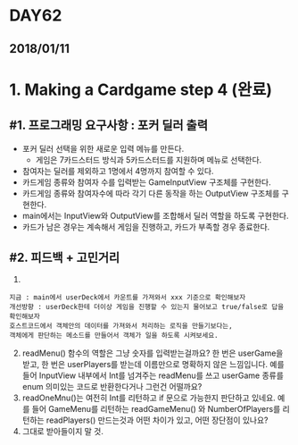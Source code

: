 # DAY62

## 2018/01/11

# 1. Making a Cardgame step 4 (완료)

## #1. 프로그래밍 요구사항 : 포커 딜러 출력
  - 포커 딜러 선택을 위한 새로운 입력 메뉴를 만든다.
    - 게임은 7카드스터드 방식과 5카드스터드를 지원하며 메뉴로 선택한다.
  - 참여자는 딜러를 제외하고 1명에서 4명까지 참여할 수 있다.
  - 카드게임 종류와 참여자 수를 입력받는 GameInputView 구조체를 구현한다.
  - 카드게임 종류와 참여자수에 따라 각기 다른 동작을 하는 OutputView 구조체를 구현한다.
  - main에서는 InputView와 OutputView를 조합해서 딜러 역할을 하도록 구현한다.
  - 카드가 남은 경우는 계속해서 게임을 진행하고, 카드가 부족할 경우 종료한다.

## #2. 피드백 + 고민거리
  1.
  ```
  지금 : main에서 userDeck에서 카운트를 가져와서 xxx 기준으로 확인해보자
  개선방향 : userDeck한테 더이상 게임을 진행할 수 있는지 물어보고 true/false로 답을 확인해보자
  호스트코드에서 객체안의 데이터를 가져와서 처리하는 로직을 만들기보다는,
  객체에게 판단하는 메소드를 만들어서 객체가 일을 하도록 시켜보세요.
  ```
  2. readMenu() 함수의 역할은 그냥 숫자를 입력받는걸까요? 한 번은 userGame을 받고, 한 번은 userPlayers를 받는데 이름만으로 명확하지 않은 느낌입니다. 예를 들어 InputView 내부에서 Int를 넘겨주는 readMenu를 쓰고 userGame 종류를 enum 의미있는 코드로 반환한다거나 그런건 어떨까요?
  3. readOneMnu()는 여전히 Int를 리턴하고 if 문으로 가능한지 판단하고 있네요. 예를 들어 GameMenu를 리턴하는 readGameMenu() 와 NumberOfPlayers를 리턴하는 readPlayers() 만드는것과 어떤 차이가 있고, 어떤 장단점이 있나요?
  4. 그대로 받아들이지 말 것.
